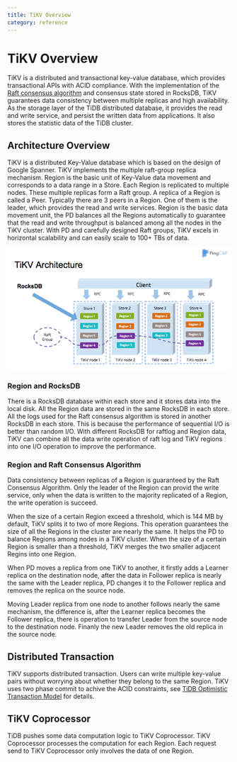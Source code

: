 ```yaml
---
title: TiKV Overview
category: reference
---
```


# TiKV Overview

TiKV is a distributed and transactional key-value database, which provides transactional APIs with ACID compliance. With the implementation of the [Raft consensus algorithm](https://raft.github.io/raft.pdf) and consensus state stored in RocksDB, TiKV guarantees data consistency between multiple replicas and high availability. As the storage layer of the TiDB distributed database, it provides the read and write service, and persist the written data from applications. It also stores the statistic data of the TiDB cluster.

## Architecture Overview

TiKV is a distributed Key-Value database which is based on the design of Google Spanner. TiKV implements the multiple raft-group replica mechanism. Region is the basic unit of Key-Value data movement and corresponds to a data range in a Store. Each Region is replicated to multiple nodes. These multiple replicas form a Raft group. A replica of a Region is called a Peer. Typically there are 3 peers in a Region. One of them is the leader, which provides the read and write services. Region is the basic data movement unit, the PD balances all the Regions automatically to guarantee that the read and write throughput is balanced among all the nodes in the TiKV cluster. With PD and carefully designed Raft groups, TiKV excels in horizontal scalability and can easily scale to 100+ TBs of data.

![TiKV Architecture](/media/tikv-arch.png)

### Region and RocksDB

There is a RocksDB database within each store and it stores data into the local disk. All the Region data are stored in the same RocksDB in each store. All the logs used for the Raft consensus algorithm is stored in another RocksDB in each store. This is because the performance of sequential I/O is
better than random I/O. With different RocksDB for raftlog and Region data, TiKV can combine all the data write operation of raft log and TiKV regions into one I/O operation to improve the performance.

### Region and Raft Consensus Algorithm

Data consistency between replicas of a Region is guaranteed by the Raft Consensus Algorithm. Only the leader of the Region can provid the write service, only when the data is written to the majority replicated of a Region, the write operation is succeed.

When the size of a certain Region exceed a threshold, which is 144 MB by default, TiKV splits it to two of more Regions. This operation guarantees the size of all the Regions in the cluster are nearly the same. It helps the PD to balance Regions among nodes in a TiKV cluster. When the size of a certain Region is smaller than a threshold, TiKV merges the two smaller adjacent Regins into one Region.

When PD moves a replica from one TiKV to another, it firstly adds a Learner replica on the destination node, after the data in Follower replica is nearly the same with the Leader replica, PD changes it to the Follower replica and removes the replica on the source node.

Moving Leader replica from one node to another follows nearly the same mechanism, the difference is, after the Learner replica becomes the Follower replica, there is operation to transfer Leader from the source node to the destination node. Finanly the new Leader removes the old replica in the source node.

## Distributed Transaction

TiKV supports distributed transaction. Users can write multiple key-value pairs without worrying about whether they belong to the same Region. TiKV uses two phase commit to achive the ACID constraints, see [TiDB Optimistic Transaction Model](/optimistic-transaction.md) for details.

## TiKV Coprocessor

TiDB pushes some data computation logic to TiKV Coprocessor. TiKV Coprocessor processes the computation for each Region. Each request send to TiKV Coprocessor only involves the data of one Region.
